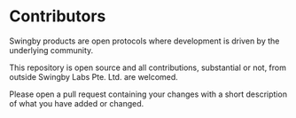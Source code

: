 # Contributors

Swingby products are open protocols where development is driven by the underlying community.

This repository is open source and all contributions, substantial or not, from outside Swingby Labs Pte. Ltd. are welcomed.

Please open a pull request containing your changes with a short description of what you have added or changed.
